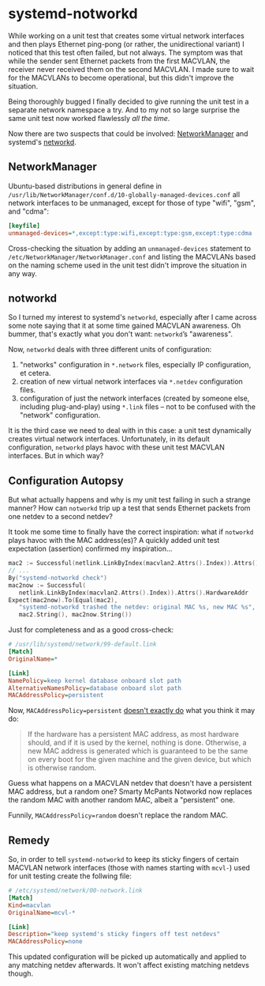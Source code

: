 # systemd-notworkd

While working on a unit test that creates some virtual network interfaces and
then plays Ethernet ping-pong (or rather, the unidirectional variant) I noticed
that this test often failed, but not always. The symptom was that while the
sender sent Ethernet packets from the first MACVLAN, the receiver never received
them on the second MACVLAN. I made sure to wait for the MACVLANs to become
operational, but this didn't improve the situation.

Being thoroughly bugged I finally decided to give running the unit test in a
separate network namespace a try. And to my not so large surprise the same unit
test now worked flawlessly _all the time_.

Now there are two suspects that could be involved:
[NetworkManager](https://en.wikipedia.org/wiki/NetworkManager) and systemd's
[networkd](https://en.wikipedia.org/wiki/Systemd#networkd).

## NetworkManager

Ubuntu-based distributions in general define in
`/usr/lib/NetworkManager/conf.d/10-globally-managed-devices.conf` all network
interfaces to be unmanaged, except for those of type "wifi", "gsm", and "cdma":

```ini
[keyfile]
unmanaged-devices=*,except:type:wifi,except:type:gsm,except:type:cdma
```

Cross-checking the situation by adding an `unmanaged-devices` statement to
`/etc/NetworkManager/NetworkManager.conf` and listing the MACVLANs based on the
naming scheme used in the unit test didn't improve the situation in any way.

## notworkd

So I turned my interest to systemd's `networkd`, especially after I came across
some note saying that it at some time gained MACVLAN awareness. Oh bummer,
that's exactly what you don't want: `networkd`’s "awareness".

Now, `networkd` deals with three different units of configuration:
1. "networks" configuration in `*.network` files, especially IP configuration,
   et cetera.
2. creation of new virtual network interfaces via `*.netdev` configuration
   files. 
3. configuration of just the network interfaces (created by someone else,
   including plug-and-play) using `*.link` files – not to be confused with the
   "network" configuration.

It is the third case we need to deal with in this case: a unit test dynamically
creates virtual network interfaces. Unfortunately, in its default configuration,
`networkd` plays havoc with these unit test MACVLAN interfaces. But in which
way?

## Configuration Autopsy

But what actually happens and why is my unit test failing in such a strange
manner? How can `notworkd` trip up a test that sends Ethernet packets from one
netdev to a second netdev?

It took me some time to finally have the correct inspiration: what if `notworkd`
plays havoc with the MAC address(es)? A quickly added unit test expectation
(assertion) confirmed my inspiration...

```go
mac2 := Successful(netlink.LinkByIndex(macvlan2.Attrs().Index)).Attrs().HardwareAddr
// ...
By("systemd-notworkd check")
mac2now := Successful(
   netlink.LinkByIndex(macvlan2.Attrs().Index)).Attrs().HardwareAddr
Expect(mac2now).To(Equal(mac2),
   "systemd-notworkd trashed the netdev: original MAC %s, new MAC %s",
   mac2.String(), mac2now.String())
```

Just for completeness and as a good cross-check:

```ini
# /usr/lib/systemd/network/99-default.link
[Match]
OriginalName=*

[Link]
NamePolicy=keep kernel database onboard slot path
AlternativeNamesPolicy=database onboard slot path
MACAddressPolicy=persistent
```

Now, `MACAddressPolicy=persistent` [doesn't exactly
do](https://www.freedesktop.org/software/systemd/man/systemd.link.html#%5BLink%5D%20Section%20Options)
what you think it may do:

> If the hardware has a persistent MAC address, as most hardware should, and if
> it is used by the kernel, nothing is done. Otherwise, a new MAC address is
> generated which is guaranteed to be the same on every boot for the given
> machine and the given device, but which is otherwise random.

Guess what happens on a MACVLAN netdev that doesn't have a persistent MAC
address, but a random one? Smarty McPants Notworkd now replaces the random MAC
with another random MAC, albeit a "persistent" one.

Funnily, `MACAddressPolicy=random` doesn't replace the random MAC.

## Remedy

So, in order to tell `systemd-notworkd` to keep its sticky fingers of certain
MACVLAN network interfaces (those with names starting with `mcvl-`) used for
unit testing create the follwing file:

```ini
# /etc/systemd/network/00-notwork.link
[Match]
Kind=macvlan
OriginalName=mcvl-*

[Link]
Description="keep systemd's sticky fingers off test netdevs"
MACAddressPolicy=none
```

This updated configuration will be picked up automatically and applied to any
matching netdev afterwards. It won't affect existing matching netdevs though.

